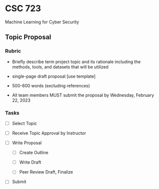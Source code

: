 # CSC 723
Machine Learning for Cyber Security

## Topic Proposal

### Rubric

- Briefly describe term project topic and its rationale including the methods, tools, and datasets that will be utilized

- single-page draft proposal [use template]
- 500-600 words (excluding references) 

- All team members MUST submit the proposal by Wednesday, February 22, 2023

### Tasks

- [ ]  Select Topic

- [ ]  Receive Topic Approval by Instructor

- [ ]  Write Proposal

	- [ ]	Create Outline

	- [ ]	Write Draft

	- [ ]	Peer Review Draft, Finalize
	
- [ ]  Submit 
